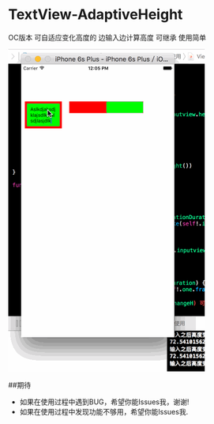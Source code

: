 # TextView-AdaptiveHeight
OC版本 可自适应变化高度的 边输入边计算高度 可继承 使用简单

![CarouselView in action](Untitled.gif)

##期待
* 如果在使用过程中遇到BUG，希望你能Issues我，谢谢!
* 如果在使用过程中发现功能不够用，希望你能Issues我.
